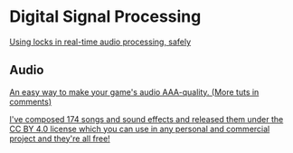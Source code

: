 # Digital Signal Processing

[Using locks in real-time audio processing, safely](https://timur.audio/using-locks-in-real-time-audio-processing-safely)

## Audio

[An easy way to make your game's audio AAA-quality. (More tuts in comments)](https://www.reddit.com/r/gamedev/comments/idm8qn/an_easy_way_to_make_your_games_audio_aaaquality/)

[I've composed 174 songs and sound effects and released them under the CC BY 4.0 license which you can use in any personal and commercial project and they're all free!](https://www.reddit.com/r/opensource/comments/hrlt5g/ive_composed_174_songs_and_sound_effects_and/)